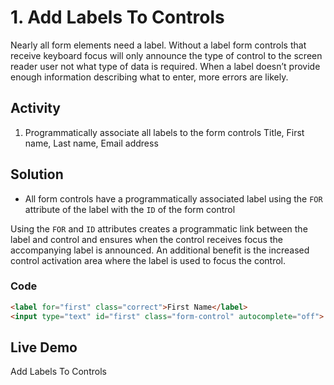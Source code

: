 # 1. Add Labels To Controls
Nearly all form elements need a label. Without a label form controls that receive keyboard focus will only announce the type of control to the screen reader user not what type of data is required. When a label doesn’t provide enough information describing what to enter, more errors are likely.

## Activity
1.	Programmatically associate all labels to the form controls Title, First name, Last name, Email address

## Solution
* All form controls have a programmatically associated label using the `FOR` attribute of the label with the `ID` of the form control

Using the `FOR` and `ID` attributes creates a programmatic link between the label and control and ensures when the control receives focus the accompanying label is announced. An additional benefit is the increased control activation area where the label is used to focus the control.

### Code
```html
<label for="first" class="correct">First Name</label> 
<input type="text" id="first" class="form-control" autocomplete="off">
```

## Live Demo
Add Labels To Controls
